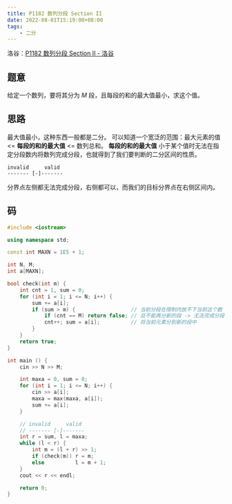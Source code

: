 ```yaml
---
title: P1182 数列分段 Section II
date: 2022-08-01T15:19:00+08:00
tags:
    - 二分
---
```


洛谷：[P1182 数列分段 Section II - 洛谷](https://www.luogu.com.cn/problem/P1182)

## 题意

给定一个数列，要将其分为 $M$ 段，且每段的和的最大值最小，求这个值。

## 思路

最大值最小，这种东西一般都是二分。
可以知道一个宽泛的范围：最大元素的值 <= **每段的和的最大值** <= 数列总和。
**每段的和的最大值** 小于某个值时无法在指定分段数内将数列完成分段，也就得到了我们要判断的二分区间的性质。

```
invalid     valid
------- [-]-------
```

分界点左侧都无法完成分段，右侧都可以，而我们的目标分界点在右侧区间内。

## 码

```cpp
#include <iostream>

using namespace std;

const int MAXN = 1E5 + 1;

int N, M;
int a[MAXN];

bool check(int m) {
    int cnt = 1, sum = 0;
    for (int i = 1; i <= N; i++) {
        sum += a[i];
        if (sum > m) {                  // 当前分段在限制内放不下当前这个数
            if (cnt == M) return false; // 且不能再分新的段 -> 无法完成分段
            cnt++; sum = a[i];          // 将当前元素分到新的段中
        }
    }
    return true;
}

int main () {
    cin >> N >> M;

    int maxa = 0, sum = 0;
    for (int i = 1; i <= N; i++) {
        cin >> a[i];
        maxa = max(maxa, a[i]);
        sum += a[i];
    }

    // invalid     valid
    // ------- [-]-------
    int r = sum, l = maxa;
    while (l < r) {
        int m = (l + r) >> 1;
        if (check(m)) r = m;
        else          l = m + 1;
    }
    cout << r << endl;

    return 0;
}
```